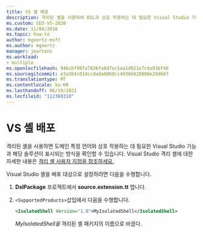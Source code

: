 ```yaml
---
title: VS 셸 배포
description: 격리된 셸을 사용하여 DSL과 상호 작용하는 데 필요한 Visual Studio 기능과 해당 솔루션이 표시되는 방식을 결정하는 방법을 알아봅니다.
ms.custom: SEO-VS-2020
ms.date: 11/04/2016
ms.topic: how-to
author: mgoertz-msft
ms.author: mgoertz
manager: jmartens
ms.workload:
- multiple
ms.openlocfilehash: 946cbf99fa7836fa8d7ec5aa1d921e7cda93bf46
ms.sourcegitcommit: e3a364c014ccdada0860cc4930d428808e20d667
ms.translationtype: MT
ms.contentlocale: ko-KR
ms.lasthandoff: 06/19/2021
ms.locfileid: "112388310"
---
```

# <a name="vs-shell-deployment"></a>VS 셸 배포

격리된 셸을 사용하면 도메인 특정 언어와 상호 작용하는 데 필요한 Visual Studio 기능과 해당 솔루션이 표시되는 방식을 확인할 수 있습니다. Visual Studio 격리 셸에 대한 자세한 내용은 [격리 셸 사용자 지정을 참조하세요.](https://visualstudio.microsoft.com/vs/older-downloads/isolated-shell/)

Visual Studio 셸을 배포 대상으로 설정하려면 다음을 수행합니다.

1. **DslPackage** 프로젝트에서 **source.extension.tt** 엽니다.

2. `<SupportedProducts>`삽입에서 다음을 수행합니다.

   ```xml
   <IsolatedShell Version="1.0">MyIsolatedShell</IsolatedShell>
   ```

   *MyIsolatedShell을* 격리된 셸 패키지의 이름으로 바꿉다.